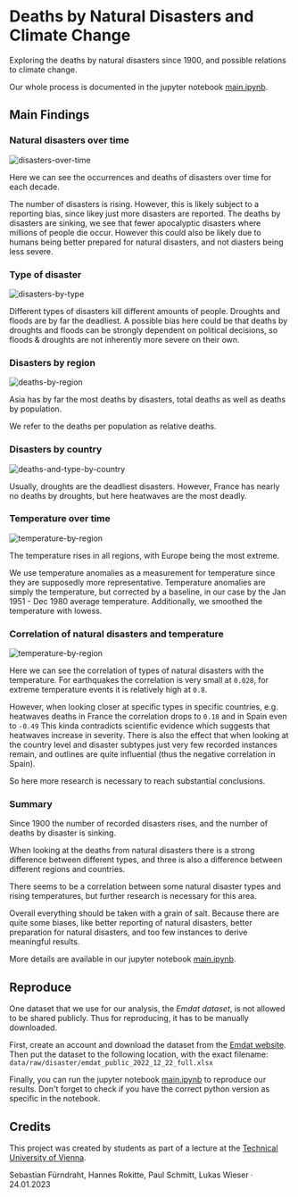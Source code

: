 # Deaths by Natural Disasters and Climate Change

Exploring the deaths by natural disasters since 1900, and possible relations to climate change.

Our whole process is documented in the jupyter notebook [main.ipynb](main.ipynb).

## Main Findings

### Natural disasters over time

![disasters-over-time](/docs/disasters-over-time.png)

Here we can see the occurrences and deaths of disasters over time for each decade.

The number of disasters is rising. However, this is likely subject to a reporting bias, since likey just more disasters are reported. The deaths by disasters are sinking, we see that fewer apocalyptic disasters where millions of people die occur. However this could also be likely due to humans being better prepared for natural disasters, and not diasters being less severe.

### Type of disaster

![disasters-by-type](/docs/deaths-by-type.png)

Different types of disasters kill different amounts of people. Droughts and floods are by far the deadliest. A possible bias here could be that deaths by droughts and floods can be strongly dependent on political decisions, so floods & droughts are not inherently more severe on their own.

### Disasters by region

![deaths-by-region](/docs/deaths-by-region.png)

Asia has by far the most deaths by disasters, total deaths as well as deaths by population.

We refer to the deaths per population as relative deaths.

### Disasters by country

![deaths-and-type-by-country](/docs/deaths-and-type-by-country.png)

Usually, droughts are the deadliest disasters. However, France has nearly no deaths by droughts, but here heatwaves are the most deadly.

### Temperature over time

![temperature-by-region](/docs/temperature-by-region.png)

The temperature rises in all regions, with Europe being the most extreme.

We use temperature anomalies as a measurement for temperature since they are supposedly more representative. Temperature anomalies are simply the temperature, but corrected by a baseline, in our case by the Jan 1951 - Dec 1980 average temperature. 
Additionally, we smoothed the temperature with lowess.

### Correlation of natural disasters and temperature

![temperature-by-region](/docs/correlation-temperature-and-disaster-deaths.png)

Here we can see the correlation of types of natural disasters with the temperature.
For earthquakes the correlation is very small at `0.028`, for extreme temperature events it is relatively high at `0.8`.

However, when looking closer at specific types in specific countries, e.g. heatwaves deaths in France the correlation drops to `0.18` and in Spain even to `-0.49`
This kinda contradicts scientific evidence which suggests that heatwaves increase in severity. 
There is also the effect that when looking at the country level and disaster subtypes just very few recorded instances remain, and outlines are quite influential (thus the negative correlation in Spain).

So here more research is necessary to reach substantial conclusions.

### Summary

Since 1900 the number of recorded disasters rises, and the number of deaths by disaster is sinking.

When looking at the deaths from natural disasters there is a strong difference between different types, and three is also a difference between different regions and countries.

There seems to be a correlation between some natural disaster types and rising temperatures, but further research is necessary for this area.

Overall everything should be taken with a grain of salt. Because there are quite some biases, like better reporting of natural disasters, better preparation for natural disasters, and too few instances to derive meaningful results. 

More details are available in our jupyter notebook [main.ipynb](main.ipynb). 

## Reproduce

One dataset that we use for our analysis, the *Emdat dataset*, is not allowed to be shared publicly. Thus for reproducing, it has to be manually downloaded.

First, create an account and download the dataset from the [Emdat website](https://public.emdat.be/).
Then put the dataset to the following location, with the exact filename:
`data/raw/disaster/emdat_public_2022_12_22_full.xlsx`

Finally, you can run the jupyter notebook [main.ipynb](main.ipynb) to reproduce our results. Don't forget to check if you have the correct python version as specific in the notebook.

## Credits

This project was created by students as part of a lecture at the [Technical University of Vienna](https://www.tuwien.at/).

Sebastian Fürndraht, Hannes Rokitte, Paul Schmitt, Lukas Wieser · 24.01.2023
